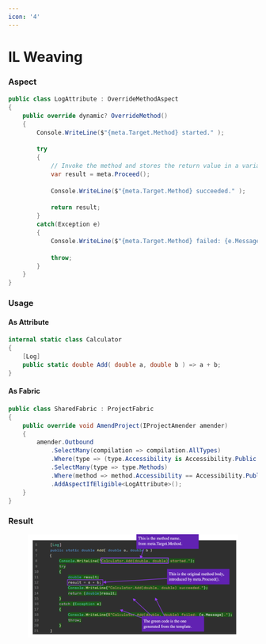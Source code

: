 ```yaml
---
icon: '4'
---
```


# IL Weaving

### Aspect

```csharp
public class LogAttribute : OverrideMethodAspect
{
    public override dynamic? OverrideMethod()
    {
        Console.WriteLine($"{meta.Target.Method} started." );

        try
        {
            // Invoke the method and stores the return value in a variable.
            var result = meta.Proceed();

            Console.WriteLine($"{meta.Target.Method} succeeded." );

            return result;
        }
        catch(Exception e)
        {
            Console.WriteLine($"{meta.Target.Method} failed: {e.Message}." );

            throw;
        }
    }
}
```

### Usage

#### As Attribute

```csharp
internal static class Calculator
{
    [Log]
    public static double Add( double a, double b ) => a + b;
}
```

#### As Fabric

```csharp
public class SharedFabric : ProjectFabric
{
    public override void AmendProject(IProjectAmender amender)
    {
        amender.Outbound
            .SelectMany(compilation => compilation.AllTypes)
            .Where(type => (type.Accessibility is Accessibility.Public or Accessibility.Internal))
            .SelectMany(type => type.Methods)
            .Where(method => method.Accessibility == Accessibility.Public && method.Name != "ToString")
            .AddAspectIfEligible<LogAttribute>();
    }
}
```

### Result

<figure><img src="../.gitbook/assets/image.png" alt=""><figcaption></figcaption></figure>







